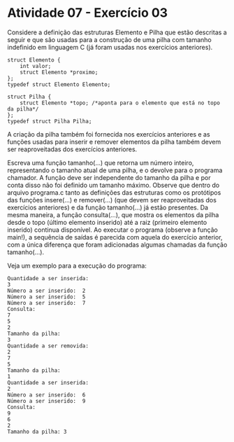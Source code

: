 # Atividade 07 - Exercício 03

Considere a definição das estruturas Elemento e Pilha que estão descritas a seguir e que são usadas para a construção de uma pilha com tamanho indefinido em linguagem C (já foram usadas nos exercícios anteriores).

```
struct Elemento {
    int valor;
    struct Elemento *proximo;
};
typedef struct Elemento Elemento;

struct Pilha {
    struct Elemento *topo; /*aponta para o elemento que está no topo da pilha*/
};
typedef struct Pilha Pilha;
```

A criação da pilha também foi fornecida nos exercícios anteriores e as funções usadas para inserir e remover elementos da pilha também devem ser reaproveitadas dos exercícios anteriores.

Escreva uma função tamanho(...) que retorna um número inteiro, representando o tamanho atual de uma pilha, e o devolve para o programa chamador. A função deve ser independente do tamanho da pilha e por conta disso não foi definido um tamanho máximo. Observe que dentro do arquivo programa.c tanto as definições das estruturas como os protótipos das funções insere(...) e remover(...) (que devem ser reaproveitadas dos exercícios anteriores) e da função  tamanho(...) já estão presentes. Da mesma maneira, a função consulta(...), que mostra os elementos da pilha desde o topo (último elemento inserido) até a raiz (primeiro elemento inserido) continua disponível. Ao executar o programa (observe a função main!), a sequência de saídas é parecida com aquela do exercício anterior, com a única diferença que foram adicionadas algumas chamadas da função tamanho(...). 

Veja um exemplo para a execução do programa:

```
Quantidade a ser inserida:
3
Número a ser inserido:  2
Número a ser inserido:  5
Número a ser inserido:  7
Consulta:
7
5
2
Tamanho da pilha:
3
Quantidade a ser removida:
2
7
5
Tamanho da pilha:
1
Quantidade a ser inserida:
2
Número a ser inserido:  6
Número a ser inserido:  9
Consulta:
9
6
2
Tamanho da pilha: 3
```
